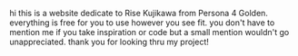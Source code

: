 hi
this is a website dedicate to Rise Kujikawa from Persona 4 Golden.
everything is free for you to use however you see fit. you don't have to mention me if you take inspiration or code but a small mention wouldn't go unappreciated.
thank you for looking thru my project!
